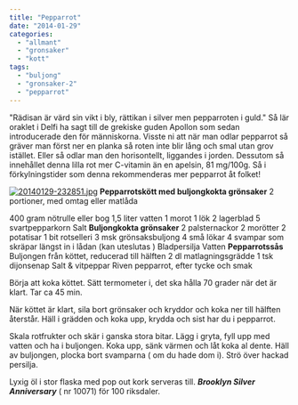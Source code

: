 ```yaml
---
title: "Pepparrot"
date: "2014-01-29"
categories: 
  - "allmant"
  - "gronsaker"
  - "kott"
tags: 
  - "buljong"
  - "gronsaker-2"
  - "pepparrot"
---
```


"Rädisan är värd sin vikt i bly, rättikan i silver men pepparroten i guld." Så lär oraklet i Delfi ha sagt till de grekiske guden Apollon som sedan introducerade den för människorna. Visste ni att när man odlar pepparrot så gräver man först ner en planka så roten inte blir lång och smal utan grov istället. Eller så odlar man den horisontellt, liggandes i jorden. Dessutom så innehållet denna lilla rot mer C-vitamin än en apelsin, 81 mg/100g. Så i förkylningstider som denna rekommenderas mer pepparrot åt folket!  
  
[![20140129-232851.jpg](images/20140129-232851.jpg)](http://import.local/wp-content/uploads/2014/01/20140129-232851.jpg) **Pepparrotskött med buljongkokta grönsaker** 2 portioner, med omtag eller matlåda

400 gram nötrulle eller bog 1,5 liter vatten 1 morot 1 lök 2 lagerblad 5 svartpepparkorn Salt **Buljongkokta grönsaker** 2 palsternackor 2 morötter 2 potatisar 1 bit rotselleri 3 msk grönsaksbuljong 4 små lökar 4 svampar som skräpar längst in i lådan (kan uteslutas ) Bladpersilja Vatten **Pepparrotssås** Buljongen från köttet, reducerad till hälften 2 dl matlagningsgrädde 1 tsk dijonsenap Salt & vitpeppar Riven pepparrot, efter tycke och smak

Börja att koka köttet. Sätt termometer i, det ska hålla 70 grader när det är klart. Tar ca 45 min.

När köttet är klart, sila bort grönsaker och kryddor och koka ner till hälften återstår. Häll i grädden och koka upp, krydda och sist har du i pepparrot.

Skala rotfrukter och skär i ganska stora bitar. Lägg i gryta, fyll upp med vatten och ha i buljongen. Koka upp, sänk värmen och låt koka al dente. Häll av buljongen, plocka bort svamparna ( om du hade dom i). Strö över hackad persilja.

Lyxig öl i stor flaska med pop out kork serveras till. **_Brooklyn Silver Anniversary_** ( nr 10071) för 100 riksdaler.

